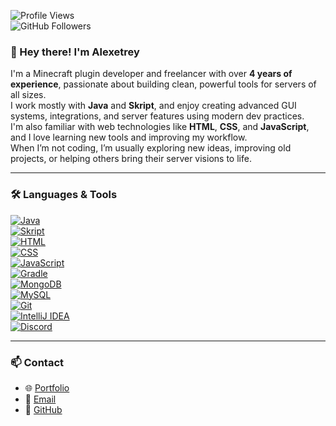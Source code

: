 

![Profile Views](https://komarev.com/ghpvc/?username=alexetrey&style=flat-square)  
![GitHub Followers](https://img.shields.io/github/followers/alexetrey?style=social)

 ### 👋 Hey there! I'm **Alexetrey**
 I'm a Minecraft plugin developer and freelancer with over **4 years of experience**, passionate about building clean, powerful tools for servers of all sizes.  
 I work mostly with **Java** and **Skript**, and enjoy creating advanced GUI systems, integrations, and server features using modern dev practices.  
 I'm also familiar with web technologies like **HTML**, **CSS**, and **JavaScript**, and I love learning new tools and improving my workflow.  
 When I’m not coding, I’m usually exploring new ideas, improving old projects, or helping others bring their server visions to life.

---

### 🛠️ Languages & Tools

[![Java](https://img.shields.io/badge/Java-ED8B00?style=flat&logo=java&logoColor=white)](https://www.oracle.com/java/)  
[![Skript](https://img.shields.io/badge/Skript-00BFFF?style=flat&logo=script&logoColor=white)](https://skriptlang.github.io/)  
[![HTML](https://img.shields.io/badge/HTML5-E34F26?style=flat&logo=html5&logoColor=white)](https://developer.mozilla.org/en-US/docs/Web/HTML)  
[![CSS](https://img.shields.io/badge/CSS3-1572B6?style=flat&logo=css3&logoColor=white)](https://developer.mozilla.org/en-US/docs/Web/CSS)  
[![JavaScript](https://img.shields.io/badge/JavaScript-F7DF1E?style=flat&logo=javascript&logoColor=black)](https://developer.mozilla.org/en-US/docs/Web/JavaScript)  
[![Gradle](https://img.shields.io/badge/Gradle-02303A?style=flat&logo=gradle&logoColor=white)](https://gradle.org/)  
[![MongoDB](https://img.shields.io/badge/MongoDB-47A248?style=flat&logo=mongodb&logoColor=white)](https://www.mongodb.com/)  
[![MySQL](https://img.shields.io/badge/MySQL-00758F?style=flat&logo=mysql&logoColor=white)](https://www.mysql.com/)  
[![Git](https://img.shields.io/badge/Git-F05032?style=flat&logo=git&logoColor=white)](https://git-scm.com/)  
[![IntelliJ IDEA](https://img.shields.io/badge/IntelliJ-000000?style=flat&logo=intellij-idea&logoColor=white)](https://www.jetbrains.com/idea/)  
[![Discord](https://img.shields.io/badge/Discord%20Integration-5865F2?style=flat&logo=discord&logoColor=white)](https://discord.com/developers/docs/intro)

---

### 📫 Contact

- 🌐 [Portfolio](https://alexetreyportfolio.unaux.com/portfolio)  
- 📧 [Email](mailto:alexetrey@gmail.com)  
- 💼 [GitHub](https://github.com/alexetrey)

